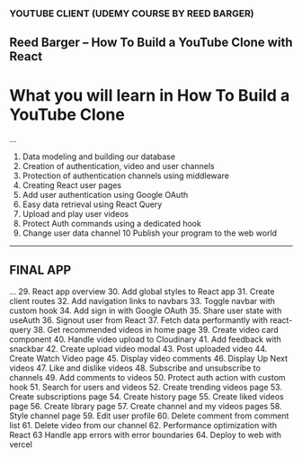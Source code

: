### YOUTUBE CLIENT (UDEMY COURSE BY REED BARGER)
## Reed Barger – How To Build a YouTube Clone with React 

# What you will learn in How To Build a YouTube Clone
...
1.	Data modeling and building our database
2.	Creation of authentication, video and user channels
3.	Protection of authentication channels using middleware
4.	Creating React user pages
5.	Add user authentication using Google OAuth
6.	Easy data retrieval using React Query
7.	Upload and play user videos
8.	Protect Auth commands using a dedicated hook
9.	Change user data channel
10	Publish your program to the web world
---------------------
## FINAL APP
...
29. React app overview
30. Add global styles to React app
31. Create client routes
32. Add navigation links to navbars
33. Toggle navbar with custom hook
34. Add sign in with Google OAuth
35. Share user state with useAuth
36. Signout user from React
37. Fetch data performantly with react-query
38. Get recommended videos in home page
39. Create video card component
40. Handle video upload to Cloudinary
41. Add feedback with snackbar
42. Create upload video modal
43. Post uploaded video
44. Create Watch Video page
45. Display video comments
46. Display Up Next videos
47. Like and dislike videos
48. Subscribe and unsubscribe to channels
49. Add comments to videos
50. Protect auth action with custom hook
51. Search for users and videos
52. Create trending videos page
53. Create subscriptions page
54. Create history page
55. Create liked videos page
56. Create library page
57. Create channel and my videos pages
58. Style channel page
59. Edit user profile
60. Delete comment from comment list
61. Delete video from our channel
62. Performance optimization with React
63 Handle app errors with error boundaries
64. Deploy to web with vercel